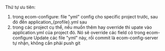 Thứ tự ưu tiên:
1. trong ecom-configure: file "yml" config cho specific project trước, sau đó đến application_{profile}.yml sau
2. trong các project cụ thể, nếu muốn thêm hay override thì upate vào application.yml của project đó. Nó sẽ override các field có trong ecom-configure
Update các file "yml" này, rồi commit là ecom-config-server tự nhận, không cần phải push git

